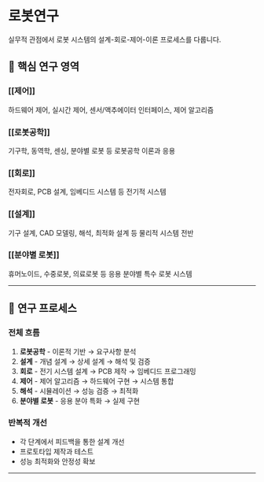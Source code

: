 # 로봇연구

실무적 관점에서 로봇 시스템의 설계-회로-제어-이론 프로세스를 다룹니다.

## 🔧 핵심 연구 영역

### [[제어]]
하드웨어 제어, 실시간 제어, 센서/액추에이터 인터페이스, 제어 알고리즘

### [[로봇공학]]
기구학, 동역학, 센싱, 분야별 로봇 등 로봇공학 이론과 응용

### [[회로]]
전자회로, PCB 설계, 임베디드 시스템 등 전기적 시스템

### [[설계]]
기구 설계, CAD 모델링, 해석, 최적화 설계 등 물리적 시스템 전반

### [[분야별 로봇]]
휴머노이드, 수중로봇, 의료로봇 등 응용 분야별 특수 로봇 시스템

---

## 🎯 연구 프로세스

### 전체 흐름
1. **로봇공학** - 이론적 기반 → 요구사항 분석
2. **설계** - 개념 설계 → 상세 설계 → 해석 및 검증
3. **회로** - 전기 시스템 설계 → PCB 제작 → 임베디드 프로그래밍
4. **제어** - 제어 알고리즘 → 하드웨어 구현 → 시스템 통합
5. **해석** - 시뮬레이션 → 성능 검증 → 최적화
6. **분야별 로봇** - 응용 분야 특화 → 실제 구현

### 반복적 개선
- 각 단계에서 피드백을 통한 설계 개선
- 프로토타입 제작과 테스트
- 성능 최적화와 안정성 확보

---
